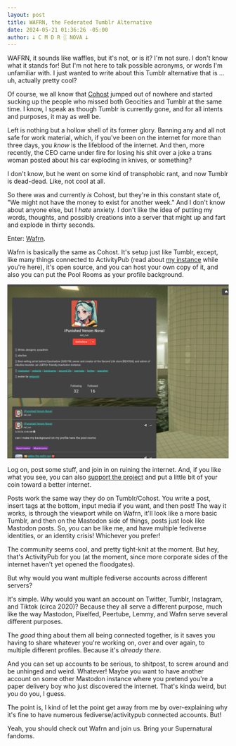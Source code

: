 ```yaml
---
layout: post
title: WAFRN, the Federated Tumblr Alternative
date: 2024-05-21 01:36:26 -05:00
author: 𐕣 C M D R ░ NOVA 𐕣
---
```


<!-- wp:paragraph -->
<p>WAFRN, it sounds like waffles, but it's not, or is it? I'm not sure. I don't know what it stands for! But I'm not here to talk possible acronyms, or words I'm unfamiliar with. I just wanted to write about this Tumblr alternative that is ... uh, actually pretty cool?</p>
<!-- /wp:paragraph -->

<!-- wp:paragraph -->
<p>Of course, we all know that <a href="https://cohost.org/" target="_blank" rel="noreferrer noopener">Cohost</a> jumped out of nowhere and started sucking up the people who missed both Geocities and Tumblr at the same time. I know, I speak as though Tumblr is currently gone, and for all intents and purposes, it may as well be.</p>
<!-- /wp:paragraph -->

<!-- wp:paragraph -->
<p>Left is nothing but a hollow shell of its former glory. Banning any and all not safe for work material, which, if you've been on the internet for more than three days, you <em>know</em> is the lifeblood of the internet. And then, more recently, the CEO came under fire for losing his shit over a joke a trans woman posted about his car exploding in knives, or something?</p>
<!-- /wp:paragraph -->

<!-- wp:paragraph -->
<p>I don't know, but he went on some kind of transphobic rant, and now Tumblr is dead-dead. Like, not cool at all.</p>
<!-- /wp:paragraph -->

<!-- wp:paragraph -->
<p>So there was and currently <em>is</em> Cohost, but they're in this constant state of, "We might not have the money to exist for another week." And I don't know about anyone else, but I <em>hate</em> anxiety. I don't like the idea of putting my words, thoughts, and possibly creations into a server that might up and fart and explode in thirty seconds.</p>
<!-- /wp:paragraph -->

<!-- wp:paragraph -->
<p>Enter: <a href="https://app.wafrn.net" target="_blank" rel="noreferrer noopener">Wafrn</a>.</p>
<!-- /wp:paragraph -->

<!-- wp:paragraph -->
<p>Wafrn is basically the same as Cohost. It's setup just like Tumblr, except, like many things connected to ActivityPub (read about <a href="https://cmdr-nova.online/2024/05/10/mkultra-monster-a-mastodon-instance/">my instance</a> while you're here), it's open source, and you can host your own copy of it, and also you can put the Pool Rooms as your profile background.</p>
<!-- /wp:paragraph -->

![A screenshot of my profile on the activitypub tumblr clone, wafrn.](/img/posts/wafrn/profile.png)

<!-- wp:paragraph -->
<p>Log on, post some stuff, and join in on ruining the internet. And, if you like what you see, you can also <a href="https://www.patreon.com/wafrn/posts" data-type="link" data-id="https://www.patreon.com/wafrn/posts" target="_blank" rel="noreferrer noopener">support the project</a> and put a little bit of your coin toward a better internet.</p>
<!-- /wp:paragraph -->

<!-- wp:paragraph -->
<p>Posts work the same way they do on Tumblr/Cohost. You write a post, insert tags at the bottom, input media if you want, and then post! The way it works, is through the viewport while on Wafrn, it'll look like a more basic Tumblr, and then on the Mastodon side of things, posts just look like Mastodon posts. So, you can be like me, and have multiple fediverse identities, or an identity crisis! Whichever you prefer!</p>
<!-- /wp:paragraph -->

<!-- wp:paragraph -->
<p>The community seems cool, and pretty tight-knit at the moment. But hey, that's ActivityPub for you (at the moment, since more corporate sides of the internet haven't yet opened the floodgates).</p>
<!-- /wp:paragraph -->

<!-- wp:paragraph -->
<p>But why would you want multiple fediverse accounts across different servers?</p>
<!-- /wp:paragraph -->

<!-- wp:paragraph -->
<p>It's simple. Why would you want an account on Twitter, Tumblr, Instagram, and Tiktok (circa 2020)? Because they all serve a different purpose, much like the way Mastodon, Pixelfed, Peertube, Lemmy, and Wafrn serve several different purposes.</p>
<!-- /wp:paragraph -->

<!-- wp:paragraph -->
<p>The <em>good</em> thing about them all being connected together, is it saves you having to share whatever you're working on, over and over again, to multiple different profiles. Because it's <em>already there</em>.</p>
<!-- /wp:paragraph -->

<!-- wp:paragraph -->
<p>And you can set up accounts to be serious, to shitpost, to screw around and be unhinged and weird. Whatever! Maybe you want to have another account on some other Mastodon instance where you pretend you're a paper delivery boy who just discovered the internet. That's kinda weird, but you do you, I guess.</p>
<!-- /wp:paragraph -->

<!-- wp:paragraph -->
<p>The point is, I kind of let the point get away from me by over-explaining why it's fine to have numerous fediverse/activitypub connected accounts. But!</p>
<!-- /wp:paragraph -->

<!-- wp:paragraph -->
<p>Yeah, you should check out Wafrn and join us. Bring your Supernatural fandoms. </p>
<!-- /wp:paragraph -->